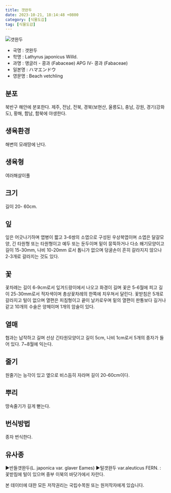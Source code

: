 ```yaml
---
title: 갯완두
date: 2023-10-21, 18:14:48 +0800
category: [식물도감]
tag: [식물도감]
---
```




![갯완두](http://www.nature.go.kr/fileUpload/plants/basic/Leguminosae/Lathyrus/12292/12292_1_th2.jpg)
- 국명 : 갯완두
- 학명 : Lathyrus japonicus Willd.
- 과명 : 앵글러 - 콩과 (Fabaceae) APG Ⅳ- 콩과 (Fabaceae)
- 일본명 : ハマエンドウ
- 영문명 : Beach vetchling


## 분포
북반구 해안에 분포한다.제주, 전남, 전북, 경북(보현산, 울릉도), 충남,  강원, 경기(강화도), 황해, 함남, 함북에 야생한다.
## 생육환경
해변의 모래땅에 난다.
## 생육형
여러해살이풀
## 크기
길이 20- 60cm.
## 잎
잎은 어긋나기하며 엽병이 짧고 3-6쌍의 소엽으로 구성된 우상복엽이며 소엽은 달걀모양, 긴 타원형 또는 타원형이고 예두 또는 둔두이며 밑이 뭉뚝하거나 다소 쐐기모양이고 길이 15-30mm, 나비 10-20mm 로서 톱니가 없으며 덩굴손이 흔히 갈라지지 않으나 2-3개로 갈라지는 것도 있다.
## 꽃
꽃차례는 길이 6-9cm로서 잎겨드랑이에서 나오고 화경이 길며 꽃은 5-6월에 피고 길이 25-30mm로서 적자색이며 총상꽃차례의 한쪽에 치우쳐서 달린다. 꽃받침은 5개로 갈라지고 털이 없으며 열편은 피침형이고 끝이 날카로우며 밑의 열편이 판통보다 길거나 같고 10개의 수술은 양체이며 1개의 암술이 있다.
## 열매
협과는 납작하고 길며 선상 긴타원모양이고 길이 5cm, 나비 1cm로서 5개의 종자가 들어 있다. 7~8월에 익는다. 
## 줄기
원줄기는 능각이 있고 옆으로 비스듬히 자라며 길이 20-60cm이다.
## 뿌리
땅속줄기가 길게 뻗는다.
## 번식방법
종자 번식한다.
## 유사종
▶반들갯완두(L. japonica var. glaver Eames)▶털갯완두 var.aleuticus FERN. : 꽃받침에 털이 있으며 중부 이북의 바닷가에서 자란다.






본 데이터에 대한 모든 저작권리는 국립수목원 또는 원저작자에게 있습니다.
